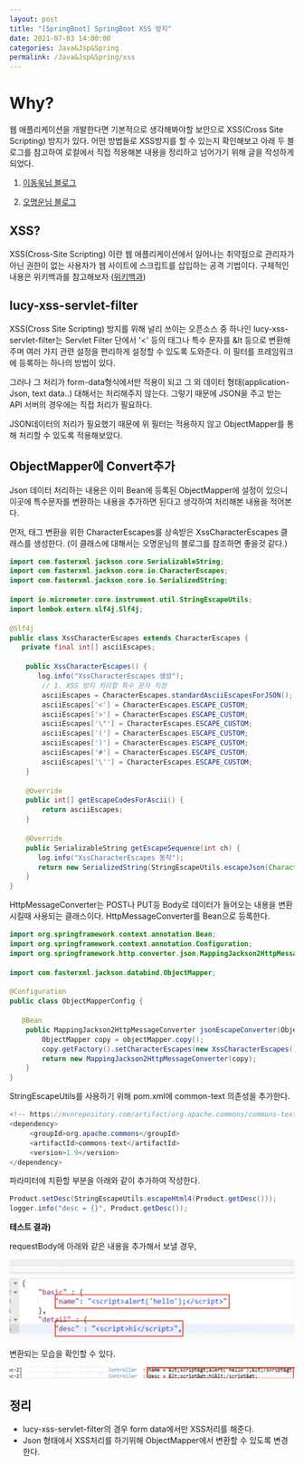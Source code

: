 ```yaml
---
layout: post
title: "[SpringBoot] SpringBoot XSS 방지"
date: 2021-07-03 14:00:00
categories: Java&Jsp&Spring
permalink: /Java&Jsp&Spring/xss
---
```


# Why?

웹 애플리케이션을 개발한다면 기본적으로 생각해봐야할 보안으로 XSS(Cross Site Scripting) 방지가 있다. 어떤 방법들로 XSS방지를 할 수 있는지 확인해보고 아래 두 블로그를 참고하여 로컬에서 직접 적용해본 내용을 정리하고 넘어가기 위해 글을 작성하게 되었다.

1) [이동욱님 블로그](https://jojoldu.tistory.com/470)

2) [오명운님 블로그](https://homoefficio.github.io/2016/11/21/Spring%EC%97%90%EC%84%9C-JSON%EC%97%90-XSS-%EB%B0%A9%EC%A7%80-%EC%B2%98%EB%A6%AC-%ED%95%98%EA%B8%B0/)

## XSS?

XSS(Cross-Site Scripting) 이란 웹 애플리케이션에서 일어나는 취약점으로 관리자가 아닌 권한이 없는 사용자가 웹 사이트에 스크립트를 삽입하는 공격 기법이다. 구체적인 내용은 위키백과를 참고해보자 ([위키백과](https://ko.wikipedia.org/wiki/%EC%82%AC%EC%9D%B4%ED%8A%B8_%EA%B0%84_%EC%8A%A4%ED%81%AC%EB%A6%BD%ED%8C%85))

## lucy-xss-servlet-filter

XSS(Cross Site Scripting) 방지를 위해 널리 쓰이는 오픈소스 중 하나인 lucy-xss-servlet-filter는 Servlet Filter 단에서 '<' 등의 태그나 특수 문자를 &lt 등으로 변환해주며 여러 가지 관련 설정을 편리하게 설정할 수 있도록 도와준다. 이 필터를 프레임워크에 등록하는 하나의 방법이 있다.

그러나 그 처리가 form-data형식에서만 적용이 되고 그 외 데이터 형태(application-Json, text data..) 대해서는 처리해주지 않는다. 그렇기 때문에 JSON을 주고 받는 API 서버의 경우에는 직접 처리가 필요하다.

JSON데이터의 처리가 필요했기 때문에 위 필터는 적용하지 않고 ObjectMapper를 통해 처리할 수 있도록 적용해보았다.


## ObjectMapper에 Convert추가

Json 데이터 처리하는 내용은 이미 Bean에 등록된 ObjectMapper에 설정이 있으니 이곳에 특수문자를 변환하는 내용을 추가하면 된다고 생각하여 처리해본 내용을 적어본다.

먼저, 태그 변환을 위한 CharacterEscapes를 상속받은 XssCharacterEscapes 클래스를 생성한다. (이 클래스에 대해서는 오명운님의 블로그를 참조하면 좋을것 같다.)

```java
import com.fasterxml.jackson.core.SerializableString;
import com.fasterxml.jackson.core.io.CharacterEscapes;
import com.fasterxml.jackson.core.io.SerializedString;

import io.micrometer.core.instrument.util.StringEscapeUtils;
import lombok.extern.slf4j.Slf4j;

@Slf4j
public class XssCharacterEscapes extends CharacterEscapes {
   private final int[] asciiEscapes;

    public XssCharacterEscapes() {
       log.info("XssCharacterEscapes 생성");
        // 1. XSS 방지 처리할 특수 문자 지정
        asciiEscapes = CharacterEscapes.standardAsciiEscapesForJSON();
        asciiEscapes['<'] = CharacterEscapes.ESCAPE_CUSTOM;
        asciiEscapes['>'] = CharacterEscapes.ESCAPE_CUSTOM;
        asciiEscapes['\"'] = CharacterEscapes.ESCAPE_CUSTOM;
        asciiEscapes['('] = CharacterEscapes.ESCAPE_CUSTOM;
        asciiEscapes[')'] = CharacterEscapes.ESCAPE_CUSTOM;
        asciiEscapes['#'] = CharacterEscapes.ESCAPE_CUSTOM;
        asciiEscapes['\''] = CharacterEscapes.ESCAPE_CUSTOM;
    }

    @Override
    public int[] getEscapeCodesForAscii() {
        return asciiEscapes;
    }

    @Override
    public SerializableString getEscapeSequence(int ch) {
       log.info("XssCharacterEscapes 동작");
       return new SerializedString(StringEscapeUtils.escapeJson(Character.toString((char) ch)));
    }  
}
```



HttpMessageConverter는 POST나 PUT등 Body로 데이터가 들어오는 내용을 변환시킬때 사용되는 클래스이다.
HttpMessageConverter를 Bean으로 등록한다.

```java
import org.springframework.context.annotation.Bean;
import org.springframework.context.annotation.Configuration;
import org.springframework.http.converter.json.MappingJackson2HttpMessageConverter;

import com.fasterxml.jackson.databind.ObjectMapper;

@Configuration
public class ObjectMapperConfig {

   @Bean
    public MappingJackson2HttpMessageConverter jsonEscapeConverter(ObjectMapper objectMapper) {
        ObjectMapper copy = objectMapper.copy();
        copy.getFactory().setCharacterEscapes(new XssCharacterEscapes());
        return new MappingJackson2HttpMessageConverter(copy);
    }
}
```



StringEscapeUtils를 사용하기 위해 pom.xml에 common-text 의존성을 추가한다.

```java
<!-- https://mvnrepository.com/artifact/org.apache.commons/commons-text -->
<dependency>
     <groupId>org.apache.commons</groupId>
     <artifactId>commons-text</artifactId>
     <version>1.9</version>
</dependency>
```



파라미터에 치환할 부분을 아래와 같이 추가하여 작성한다.

```java
Product.setDesc(StringEscapeUtils.escapeHtml4(Product.getDesc()));
logger.info("desc = {}", Product.getDesc());
```



**테스트 결과)**

requestBody에 아래와 같은 내용을 추가해서 보낼 경우,

<img src = "/img/xss_postman1.png" class="middle-image"/>

변환되는 모습을 확인할 수 있다.

<img src = "/img/xss_re.png" class="middle-image"/>



## 정리

- lucy-xss-servlet-filter의 경우 form data에서만 XSS처리를 해준다.
- Json 형태에서 XSS처리를 하기위해 ObjectMapper에서 변환할 수 있도록 변경한다.